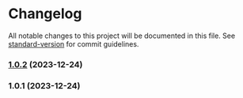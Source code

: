 # Changelog

All notable changes to this project will be documented in this file. See [standard-version](https://github.com/conventional-changelog/standard-version) for commit guidelines.

### [1.0.2](https://github.com/danielsidauruk/mipoka/compare/v1.0.1...v1.0.2) (2023-12-24)

### 1.0.1 (2023-12-24)
